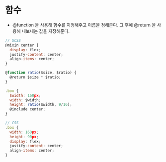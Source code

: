 # 함수

- @function 을 사용해 함수를 지정해주고 이름을 정해준다. 그 후에 @return 을 사용해 내보내는 값을 지정해준다.

```js
// SCSS
@mixin center {
  display: flex;
  justify-content: center;
  align-items: center;
}

@function ratio($size, $ratio) {
  @return $size * $ratio;
}

.box {
  $width: 160px;
  width: $width;
  height: ratio($width, 9/16);
  @include center;
}

// CSS
.box {
  width: 160px;
  height: 90px;
  display: flex;
  justify-content: center;
  align-items: center;
}
```
